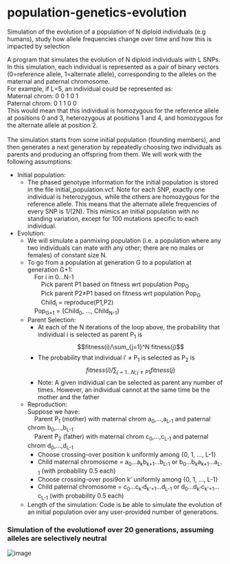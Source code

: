 # population-genetics-evolution
Simulation of the evolution of a population of N diploid individuals (e.g  humans), study how allele frequencies change over time and how this is impacted by selection

A program that simulates the evolution of N diploid individuals with L SNPs.\
In this simulation, each individual is represented as a pair of 
binary vectors (0=reference allele, 1=alternate allele), corresponding to the alleles on 
the maternal and paternal chromosome.\
For example, if L=5, an individual could be represented as:\
Maternal chrom: 0 0 1 0 1\
Paternal chrom: 0 1 1 0 0\
This would mean that this individual is homozygous for the reference allele at 
positions 0 and 3, heterozygous at positions 1 and 4, and homozygous for the 
alternate allele at position 2.\
\
The simulation starts from some initial population (founding members), and then 
generates a next generation by repeatedly choosing two individuals as parents and 
producing an offspring from them. We will work with the following assumptions:
- Initial population:
    - The phased genotype information for the initial population is stored in 
the file initial_population.vcf. Note for each SNP, exactly one individual is 
heterozygous, while the others are homozygous for the reference allele. 
This means that the alternate allele frequencies of every SNP is 1/(2N). This mimics an initial population with no standing variation, except for 100 mutations specific to each individual.
- Evolution:
    - We will simulate a panmixing population (i.e. a population where any two 
individuals can mate with any other; there are no males or females) of 
constant size N.
    - To go from a population at generation G to a population at generation 
G+1:\
        &nbsp;&nbsp;&nbsp;&nbsp;For i in 0…N-1\
          &nbsp;&nbsp;&nbsp;&nbsp;&nbsp;&nbsp;&nbsp;&nbsp;Pick parent P1 based on fitness wrt population Pop<sub>G</sub>\
          &nbsp;&nbsp;&nbsp;&nbsp;&nbsp;&nbsp;&nbsp;&nbsp;Pick parent P2≠P1 based on fitness wrt population Pop<sub>G</sub>\
          &nbsp;&nbsp;&nbsp;&nbsp;&nbsp;&nbsp;&nbsp;&nbsp;Child<sub>i</sub> = reproduce(P1,P2)\
       &nbsp;&nbsp;&nbsp;&nbsp;Pop<sub>G+1</sub> = {Child<sub>0</sub>, …, Child<sub>N-1</sub>}
    - Parent Selection:
        - At each of the N iterations of the loop above, the probability that 
individual i is selected as parent P<sub>1</sub> is  $$fitness(i)/\sum_{j=1}^N fitness(j)$$
        - The probability that individual i′ ≠ P<sub>1</sub> is selected as P<sub>2</sub> is  $$fitness(i)/\sum_{j=1...N;j≠P1} fitness(j)$$
        - Note: A given individual can be selected as parent any number of times. However, an individual cannot at the same time be the mother and the father
    - Reproduction:\
       Suppose we have:\
       &nbsp;&nbsp;&nbsp;&nbsp;Parent P<sub>1</sub> (mother) with maternal chrom a<sub>0</sub>,…,a<sub>L-1</sub> and paternal chrom b<sub>0</sub>,…,b<sub>L-1</sub>\
      &nbsp;&nbsp;&nbsp;&nbsp;Parent P<sub>2</sub> (father) with maternal chrom c<sub>0</sub>,…,c<sub>L-1</sub> and paternal chrom d<sub>0</sub>,…,d<sub>L-1</sub>
      - Choose crossing-over position k uniformly among {0, 1, …, L-1}
      - Child maternal chromosome = a<sub>0</sub>…a<sub>k</sub>b<sub>k+1</sub>…b<sub>L-1</sub> or b<sub>0</sub>…b<sub>k</sub>a<sub>k+1</sub>…a<sub>L-1</sub> (with probability 0.5 each)
      - Choose crossing-over posi9on k’ uniformly among {0, 1, …, L-1}
      -  Child paternal chromosome = c<sub>0</sub>…c<sub>k'</sub>d<sub>k'+1</sub>…d<sub>L-1</sub> or d<sub>0</sub>…d<sub>k'</sub>c<sub>k'+1</sub>…c<sub>L-1</sub> (with probability 0.5 each)
    - Length of the simulation: Code is be able to simulate the 
evolution of an initial population over any user-provided number of 
generations.

### Simulation of the evolutionof over 20 generations, assuming alleles are selectively neutral
![image](https://github.com/tgompper1/population-genetics-evolution/assets/33359970/ba873ecc-b638-49d7-8331-63fcf01e6f92)

